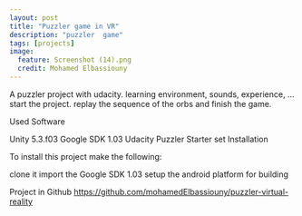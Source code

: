 ```yaml
---
layout: post
title: "Puzzler game in VR"
description: "puzzler  game"
tags: [projects]
image:
  feature: Screenshot (14).png
  credit: Mohamed Elbassiouny
---
```

A puzzler project with udacity. learning environment, sounds, experience, ... start the project. replay the sequence of the orbs and finish the game.

Used Software

Unity 5.3.f03
Google SDK 1.03
Udacity Puzzler Starter set
Installation

To install this project make the following:

clone it
import the Google SDK 1.03
setup the android platform for building


Project in Github https://github.com/mohamedElbassiouny/puzzler-virtual-reality
